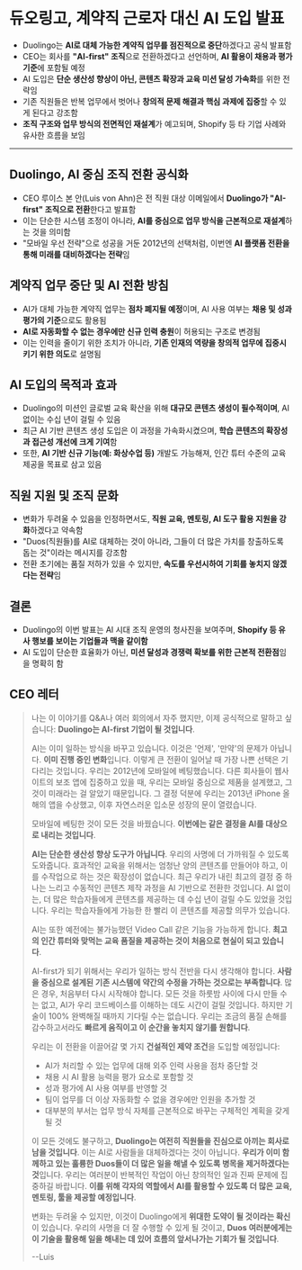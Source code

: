 # 듀오링고, 계약직 근로자 대신 AI 도입 발표


* Duolingo는 **AI로 대체 가능한 계약직 업무를 점진적으로 중단**하겠다고 공식 발표함
* CEO는 회사를 **"AI-first" 조직**으로 전환하겠다고 선언하며, **AI 활용이 채용과 평가 기준**에 포함될 예정
* AI 도입은 **단순 생산성 향상이 아닌, 콘텐츠 확장과 교육 미션 달성 가속화**를 위한 전략임
* 기존 직원들은 반복 업무에서 벗어나 **창의적 문제 해결과 핵심 과제에 집중**할 수 있게 된다고 강조함
* **조직 구조와 업무 방식의 전면적인 재설계**가 예고되며, Shopify 등 타 기업 사례와 유사한 흐름을 보임

---

Duolingo, AI 중심 조직 전환 공식화
-------------------------

* CEO 루이스 본 안(Luis von Ahn)은 전 직원 대상 이메일에서 **Duolingo가 "AI-first" 조직으로 전환**한다고 발표함
* 이는 단순한 시스템 조정이 아니라, **AI를 중심으로 업무 방식을 근본적으로 재설계**하는 것을 의미함
* "모바일 우선 전략"으로 성공을 거둔 2012년의 선택처럼, 이번엔 **AI 플랫폼 전환을 통해 미래를 대비하겠다는 전략**임

계약직 업무 중단 및 AI 전환 방침
--------------------

* AI가 대체 가능한 계약직 업무는 **점차 폐지될 예정**이며, AI 사용 여부는 **채용 및 성과 평가의 기준**으로도 활용됨
* **AI로 자동화할 수 없는 경우에만 신규 인력 충원**이 허용되는 구조로 변경됨
* 이는 인력을 줄이기 위한 조치가 아니라, **기존 인재의 역량을 창의적 업무에 집중시키기 위한 의도**로 설명됨

AI 도입의 목적과 효과
-------------

* Duolingo의 미션인 글로벌 교육 확산을 위해 **대규모 콘텐츠 생성이 필수적이며**, AI 없이는 수십 년이 걸릴 수 있음
* 최근 AI 기반 콘텐츠 생성 도입은 이 과정을 가속화시켰으며, **학습 콘텐츠의 확장성과 접근성 개선에 크게 기여**함
* 또한, **AI 기반 신규 기능(예: 화상수업 등)** 개발도 가능해져, 인간 튜터 수준의 교육 제공을 목표로 삼고 있음

직원 지원 및 조직 문화
-------------

* 변화가 두려울 수 있음을 인정하면서도, **직원 교육, 멘토링, AI 도구 활용 지원을 강화**하겠다고 약속함
* "Duos(직원들)를 AI로 대체하는 것이 아니라, 그들이 더 많은 가치를 창출하도록 돕는 것"이라는 메시지를 강조함
* 전환 초기에는 품질 저하가 있을 수 있지만, **속도를 우선시하여 기회를 놓치지 않겠다는 전략**임

결론
--

* Duolingo의 이번 발표는 AI 시대 조직 운영의 청사진을 보여주며, **Shopify 등 유사 행보를 보이는 기업들과 맥을 같이함**
* AI 도입이 단순한 효율화가 아닌, **미션 달성과 경쟁력 확보를 위한 근본적 전환점**임을 명확히 함

CEO 레터
------

> 나는 이 이야기를 Q&A나 여러 회의에서 자주 했지만, 이제 공식적으로 말하고 싶습니다: **Duolingo는 AI-first 기업이 될 것입니다**.
>
> AI는 이미 일하는 방식을 바꾸고 있습니다. 이것은 '언제', '만약'의 문제가 아닙니다. **이미 진행 중인 변화**입니다. 이렇게 큰 전환이 일어날 때 가장 나쁜 선택은 기다리는 것입니다. 우리는 2012년에 모바일에 베팅했습니다. 다른 회사들이 웹사이트의 보조 앱에 집중하고 있을 때, 우리는 모바일 중심으로 제품을 설계했고, 그것이 미래라는 걸 알았기 때문입니다. 그 결정 덕분에 우리는 2013년 iPhone 올해의 앱을 수상했고, 이후 자연스러운 입소문 성장의 문이 열렸습니다.
>
> 모바일에 베팅한 것이 모든 것을 바꿨습니다. **이번에는 같은 결정을 AI를 대상으로 내리는 것입니다**.
>
> **AI는 단순한 생산성 향상 도구가 아닙니다**. 우리의 사명에 더 가까워질 수 있도록 도와줍니다. 효과적인 교육을 위해서는 엄청난 양의 콘텐츠를 만들어야 하고, 이를 수작업으로 하는 것은 확장성이 없습니다. 최근 우리가 내린 최고의 결정 중 하나는 느리고 수동적인 콘텐츠 제작 과정을 AI 기반으로 전환한 것입니다. AI 없이는, 더 많은 학습자들에게 콘텐츠를 제공하는 데 수십 년이 걸릴 수도 있었을 것입니다. 우리는 학습자들에게 가능한 한 빨리 이 콘텐츠를 제공할 의무가 있습니다.
>
> AI는 또한 예전에는 불가능했던 Video Call 같은 기능을 가능하게 합니다. **최고의 인간 튜터와 맞먹는 교육 품질을 제공하는 것이 처음으로 현실이 되고 있습니다**.
>
> AI-first가 되기 위해서는 우리가 일하는 방식 전반을 다시 생각해야 합니다. **사람을 중심으로 설계된 기존 시스템에 약간의 수정을 가하는 것으로는 부족합니다**. 많은 경우, 처음부터 다시 시작해야 합니다. 모든 것을 하룻밤 사이에 다시 만들 수는 없고, AI가 우리 코드베이스를 이해하는 데도 시간이 걸릴 것입니다. 하지만 기술이 100% 완벽해질 때까지 기다릴 수는 없습니다. 우리는 조금의 품질 손해를 감수하고서라도 **빠르게 움직이고 이 순간을 놓치지 않기를 원합니다**.
>
> 우리는 이 전환을 이끌어갈 몇 가지 **건설적인 제약 조건**을 도입할 예정입니다:
>
> * AI가 처리할 수 있는 업무에 대해 외주 인력 사용을 점차 중단할 것
> * 채용 시 AI 활용 능력을 평가 요소로 포함할 것
> * 성과 평가에 AI 사용 여부를 반영할 것
> * 팀이 업무를 더 이상 자동화할 수 없을 경우에만 인원을 추가할 것
> * 대부분의 부서는 업무 방식 자체를 근본적으로 바꾸는 구체적인 계획을 갖게 될 것
>
> 이 모든 것에도 불구하고, **Duolingo는 여전히 직원들을 진심으로 아끼는 회사로 남을 것입니다**. 이는 AI로 사람들을 대체하겠다는 것이 아닙니다. **우리가 이미 함께하고 있는 훌륭한 Duos들이 더 많은 일을 해낼 수 있도록 병목을 제거하겠다는 것**입니다. 우리는 여러분이 반복적인 작업이 아닌 창의적인 일과 진짜 문제에 집중하길 바랍니다. **이를 위해 각자의 역할에서 AI를 활용할 수 있도록 더 많은 교육, 멘토링, 툴을 제공할 예정입니다**.
>
> 변화는 두려울 수 있지만, 이것이 Duolingo에게 **위대한 도약이 될 것이라는 확신**이 있습니다. 우리의 사명을 더 잘 수행할 수 있게 될 것이고, **Duos 여러분에게는 이 기술을 활용해 일을 해내는 데 있어 흐름의 앞서나가는 기회가 될 것입니다**.
>
> --Luis

